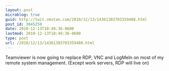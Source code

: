 ```yaml
---
layout: post
microblog: true
guid: http://twit.vmstan.com/2010/12/13/14361303703359488.html
post_id: 3045250
date: 2010-12-13T10:49:36-0600
lastmod: 2010-12-13T10:49:36-0600
type: post
url: /2010/12/13/14361303703359488.html
---
```

Teamviewer is now going to replace RDP, VNC and LogMeIn on most of my remote system management. (Except work servers, RDP will live on)
